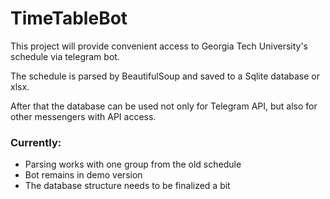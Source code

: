 # TimeTableBot

This project will provide convenient access to Georgia Tech University's schedule via telegram bot.

The schedule is parsed by BeautifulSoup and saved to a Sqlite database or xlsx.

After that the database can be used not only for Telegram API, but also for other messengers with API access.

### Currently:
- Parsing works with one group from the old schedule
- Bot remains in demo version
- The database structure needs to be finalized a bit 
